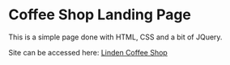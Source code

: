 # Coffee Shop Landing Page

This is a simple page done with HTML, CSS and a bit of JQuery. 

Site can be accessed here: [Linden Coffee Shop](https://ullataponen.github.io/coffee-shop-front/)
